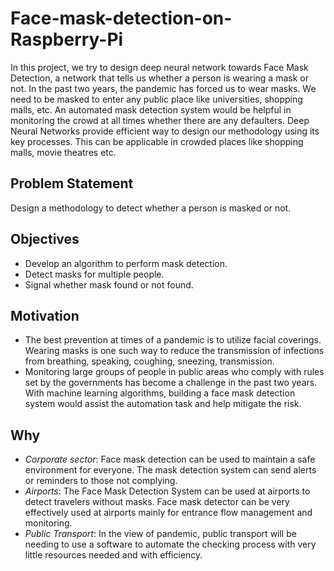 # Face-mask-detection-on-Raspberry-Pi

In this project, we try to design deep neural network towards Face Mask Detection, a network that tells us whether a person is wearing a mask or not. In the past two years, the pandemic has forced us to wear masks. We need to be masked to enter any public place like universities, shopping malls, etc. An automated mask detection system would be helpful in monitoring the crowd at all times whether there are any defaulters. Deep Neural Networks provide efficient way to design our methodology using its key processes. This can be applicable in crowded places like shopping malls, movie theatres etc.

## Problem Statement 

Design a methodology to detect whether a person is masked or not.

## Objectives
* Develop an algorithm to perform mask detection.
* Detect masks for multiple people.
* Signal whether mask found or not found.

## Motivation
* The best prevention at times of a pandemic is to utilize facial coverings. Wearing masks is one such way to reduce the transmission of infections from breathing, speaking, coughing, sneezing, transmission.  
* Monitoring large groups of people in public areas who comply with rules set by the governments has become a challenge in the past two years. With machine learning algorithms, building a face mask detection system would assist the automation task and help mitigate the risk. 

## Why 
* *Corporate sector*: Face mask detection can be used to maintain a safe environment for everyone. The mask detection system can send alerts or reminders to those not complying.
* *Airports*: The Face Mask Detection System can be used at airports to detect travelers without masks. Face mask detector can be very effectively used at airports mainly for entrance flow management and monitoring.
* *Public Transport*: In the view of pandemic, public transport will be needing to use a software to automate the checking process with very little resources needed and with efficiency.
